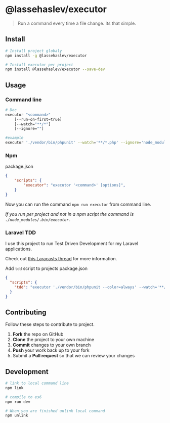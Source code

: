 # @lassehaslev/executor
> Run a command every time a file change. Its that simple.

## Install
```bash
# Install project globaly
npm install -g @lassehaslev/executor

# Install executor per project
npm install @lassehaslev/executor --save-dev
```

## Usage
### Command line
```bash
# Doc
executor "<command>"
    [--run-on-first=true]
    [--watch="**/*"]
    [--ignore=""]

#example
executor './vendor/bin/phpunit' --watch='**/*.php' --ignore='node_modules/' --ignore='vendor/'
```

### Npm
package.json
```json
{
    "scripts": {
        "executor": "executor '<command>' [options]",
    }
}
```
Now you can run the command ```npm run executor``` from command line.

*If you run per project and not in a npm script the command is ```./node_modules/.bin/executor```.*

### Laravel TDD
I use this project to run Test Driven Development for my Laravel applications.

Check out [this Laracasts thread](https://laracasts.com/discuss/channels/testing/laravel-mix-and-phpunit?page=1#reply-341786) for more information.

Add `tdd` script to projects package.json
```json
{
  "scripts": {
    "tdd": "executor './vendor/bin/phpunit --color=always' --watch='**/*.php' --ignore='node_modules/' --ignore='vendor/'"
  }
}
```


## Contributing
Follow these steps to contribute to project.

 1. **Fork** the repo on GitHub
 2. **Clone** the project to your own machine
 3. **Commit** changes to your own branch
 4. **Push** your work back up to your fork
 5. Submit a **Pull request** so that we can review your changes


## Development
```bash
# link to local command line
npm link

# compile to es6
npm run dev

# When you are finished unlink local command
npm unlink
```
